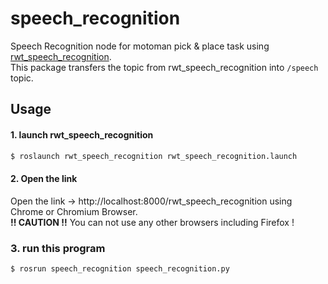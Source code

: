# speech_recognition
Speech Recognition node for motoman pick & place task using [rwt_speech_recognition]().  
This package transfers the topic from rwt_speech_recognition into `/speech` topic.  

## Usage
#### 1. launch rwt_speech_recognition
```bash
$ roslaunch rwt_speech_recognition rwt_speech_recognition.launch
```

#### 2. Open the link
Open the link -> http://localhost:8000/rwt_speech_recognition using Chrome or Chromium Browser.  
**!! CAUTION !!** You can not use any other browsers including Firefox !

### 3. run this program
```bash
$ rosrun speech_recognition speech_recognition.py
```
